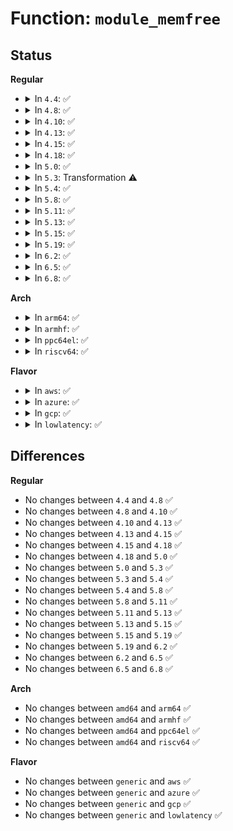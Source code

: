 # Function: <code>module_memfree</code>

## Status
<b>Regular</b>
<ul>
<li>
<details>
<summary>In <code>4.4</code>: ✅</summary>

```c
void module_memfree(void *module_region);
```

**Collision:** Unique Global

**Inline:** No

**Transformation:** False

**Instances:**

```
In kernel/module.c (ffffffff81107560)
Location: kernel/module.c:1972
Inline: False
Direct callers:
  - arch/x86/kernel/ftrace.c:arch_ftrace_update_trampoline
  - arch/x86/kernel/ftrace.c:arch_ftrace_update_trampoline
  - arch/x86/kernel/ftrace.c:arch_ftrace_trampoline_free
  - kernel/module.c:do_free_init
  - kernel/module.c:free_module
  - kernel/module.c:free_module
  - kernel/module.c:layout_and_allocate
  - kernel/module.c:load_module
  - kernel/module.c:load_module
  - kernel/kprobes.c:free_insn_page
  - kernel/bpf/core.c:bpf_jit_binary_free
```
**Symbols:**

```
ffffffff81107560-ffffffff81107570: module_memfree (STB_WEAK)
```
</details>
</li>
<li>
<details>
<summary>In <code>4.8</code>: ✅</summary>

```c
void module_memfree(void *module_region);
```

**Collision:** Unique Global

**Inline:** No

**Transformation:** False

**Instances:**

```
In kernel/module.c (ffffffff8110ea30)
Location: kernel/module.c:2072
Inline: False
Direct callers:
  - arch/x86/kernel/ftrace.c:arch_ftrace_trampoline_free
  - arch/x86/kernel/ftrace.c:arch_ftrace_update_trampoline
  - arch/x86/kernel/ftrace.c:arch_ftrace_update_trampoline
  - kernel/module.c:load_module
  - kernel/module.c:load_module
  - kernel/module.c:do_free_init
  - kernel/module.c:layout_and_allocate
  - kernel/module.c:free_module
  - kernel/module.c:free_module
  - kernel/kprobes.c:free_insn_page
  - kernel/bpf/core.c:bpf_jit_binary_free
```
**Symbols:**

```
ffffffff8110ea30-ffffffff8110ea40: module_memfree (STB_WEAK)
```
</details>
</li>
<li>
<details>
<summary>In <code>4.10</code>: ✅</summary>

```c
void module_memfree(void *module_region);
```

**Collision:** Unique Global

**Inline:** No

**Transformation:** False

**Instances:**

```
In kernel/module.c (ffffffff81116350)
Location: kernel/module.c:2084
Inline: False
Direct callers:
  - arch/x86/kernel/ftrace.c:arch_ftrace_trampoline_free
  - arch/x86/kernel/ftrace.c:arch_ftrace_update_trampoline
  - arch/x86/kernel/ftrace.c:arch_ftrace_update_trampoline
  - kernel/module.c:load_module
  - kernel/module.c:load_module
  - kernel/module.c:do_free_init
  - kernel/module.c:layout_and_allocate
  - kernel/module.c:free_module
  - kernel/module.c:free_module
  - kernel/kprobes.c:free_insn_page
  - kernel/bpf/core.c:bpf_jit_binary_free
```
**Symbols:**

```
ffffffff81116350-ffffffff81116360: module_memfree (STB_WEAK)
```
</details>
</li>
<li>
<details>
<summary>In <code>4.13</code>: ✅</summary>

```c
void module_memfree(void *module_region);
```

**Collision:** Unique Global

**Inline:** No

**Transformation:** False

**Instances:**

```
In kernel/module.c (ffffffff81117810)
Location: kernel/module.c:2111
Inline: False
Direct callers:
  - arch/x86/kernel/ftrace.c:arch_ftrace_trampoline_free
  - arch/x86/kernel/ftrace.c:arch_ftrace_update_trampoline
  - arch/x86/kernel/kprobes/core.c:free_insn_page
  - kernel/module.c:load_module
  - kernel/module.c:load_module
  - kernel/module.c:do_free_init
  - kernel/module.c:layout_and_allocate
  - kernel/module.c:free_module
  - kernel/module.c:free_module
  - kernel/kprobes.c:free_insn_page
  - kernel/bpf/core.c:bpf_jit_free
```
**Symbols:**

```
ffffffff81117810-ffffffff81117820: module_memfree (STB_WEAK)
```
</details>
</li>
<li>
<details>
<summary>In <code>4.15</code>: ✅</summary>

```c
void module_memfree(void *module_region);
```

**Collision:** Unique Global

**Inline:** No

**Transformation:** False

**Instances:**

```
In kernel/module.c (ffffffff81122df0)
Location: kernel/module.c:2119
Inline: False
Direct callers:
  - arch/x86/kernel/ftrace.c:arch_ftrace_trampoline_free
  - arch/x86/kernel/ftrace.c:arch_ftrace_update_trampoline
  - arch/x86/kernel/kprobes/core.c:free_insn_page
  - kernel/module.c:load_module
  - kernel/module.c:load_module
  - kernel/module.c:do_free_init
  - kernel/module.c:layout_and_allocate
  - kernel/module.c:free_module
  - kernel/module.c:free_module
  - kernel/kprobes.c:free_insn_page
  - kernel/bpf/core.c:bpf_jit_free
```
**Symbols:**

```
ffffffff81122df0-ffffffff81122e00: module_memfree (STB_WEAK)
```
</details>
</li>
<li>
<details>
<summary>In <code>4.18</code>: ✅</summary>

```c
void module_memfree(void *module_region);
```

**Collision:** Unique Global

**Inline:** No

**Transformation:** False

**Instances:**

```
In kernel/module.c (ffffffff81130e90)
Location: kernel/module.c:2118
Inline: False
Direct callers:
  - arch/x86/kernel/ftrace.c:arch_ftrace_trampoline_free
  - arch/x86/kernel/ftrace.c:arch_ftrace_update_trampoline
  - arch/x86/kernel/kprobes/core.c:free_insn_page
  - kernel/module.c:load_module
  - kernel/module.c:load_module
  - kernel/module.c:do_free_init
  - kernel/module.c:layout_and_allocate
  - kernel/module.c:free_module
  - kernel/module.c:free_module
  - kernel/kprobes.c:free_insn_page
  - kernel/bpf/core.c:bpf_jit_free
```
**Symbols:**

```
ffffffff81130e90-ffffffff81130ea0: module_memfree (STB_WEAK)
```
</details>
</li>
<li>
<details>
<summary>In <code>5.0</code>: ✅</summary>

```c
void module_memfree(void *module_region);
```

**Collision:** Unique Global

**Inline:** No

**Transformation:** False

**Instances:**

```
In kernel/module.c (ffffffff8113c740)
Location: kernel/module.c:2117
Inline: False
Direct callers:
  - arch/x86/kernel/ftrace.c:arch_ftrace_trampoline_free
  - arch/x86/kernel/ftrace.c:arch_ftrace_update_trampoline
  - arch/x86/kernel/kprobes/core.c:free_insn_page
  - kernel/module.c:load_module
  - kernel/module.c:load_module
  - kernel/module.c:do_free_init
  - kernel/module.c:layout_and_allocate
  - kernel/module.c:free_module
  - kernel/module.c:free_module
  - kernel/kprobes.c:free_insn_page
  - kernel/bpf/core.c:bpf_jit_free_exec
```
**Symbols:**

```
ffffffff8113c740-ffffffff8113c750: module_memfree (STB_WEAK)
```
</details>
</li>
<li>
<details>
<summary>In <code>5.3</code>: Transformation ⚠️</summary>

```c
void module_memfree(void *module_region);
```

**Collision:** Unique Global

**Inline:** No

**Transformation:** True

**Instances:**

```
In kernel/module.c (0)
Location: kernel/module.c:2114
Inline: False
Direct callers:
  - arch/x86/kernel/ftrace.c:arch_ftrace_trampoline_free
  - arch/x86/kernel/ftrace.c:arch_ftrace_update_trampoline
  - arch/x86/kernel/kprobes/core.c:free_insn_page
  - kernel/module.c:load_module
  - kernel/module.c:load_module
  - kernel/module.c:do_free_init
  - kernel/module.c:layout_and_allocate
  - kernel/module.c:free_module
  - kernel/module.c:free_module
  - kernel/kprobes.c:free_insn_page
  - kernel/bpf/core.c:bpf_jit_free_exec
```
**Symbols:**

```
ffffffff8114b1b2-ffffffff8114b1c5: module_memfree.cold (STB_LOCAL)
ffffffff81147e00-ffffffff81147e2c: module_memfree (STB_WEAK)
```
</details>
</li>
<li>
<details>
<summary>In <code>5.4</code>: ✅</summary>

```c
void module_memfree(void *module_region);
```

**Collision:** Unique Global

**Inline:** No

**Transformation:** False

**Instances:**

```
In kernel/module.c (ffffffff81153c40)
Location: kernel/module.c:2171
Inline: False
Direct callers:
  - arch/x86/kernel/ftrace.c:arch_ftrace_trampoline_free
  - arch/x86/kernel/ftrace.c:arch_ftrace_update_trampoline
  - arch/x86/kernel/kprobes/core.c:free_insn_page
  - kernel/module.c:load_module
  - kernel/module.c:load_module
  - kernel/module.c:do_free_init
  - kernel/module.c:layout_and_allocate
  - kernel/module.c:free_module
  - kernel/module.c:free_module
  - kernel/kprobes.c:free_insn_page
  - kernel/bpf/core.c:bpf_jit_free_exec
```
**Symbols:**

```
ffffffff81153c40-ffffffff81153c67: module_memfree (STB_WEAK)
```
</details>
</li>
<li>
<details>
<summary>In <code>5.8</code>: ✅</summary>

```c
void module_memfree(void *module_region);
```

**Collision:** Unique Global

**Inline:** No

**Transformation:** False

**Instances:**

```
In kernel/module.c (ffffffff81165670)
Location: kernel/module.c:2163
Inline: False
Direct callers:
  - arch/x86/kernel/ftrace.c:arch_ftrace_trampoline_free
  - arch/x86/kernel/ftrace.c:create_trampoline
  - arch/x86/kernel/kprobes/core.c:free_insn_page
  - kernel/module.c:load_module
  - kernel/module.c:load_module
  - kernel/module.c:do_free_init
  - kernel/module.c:move_module
  - kernel/module.c:free_module
  - kernel/module.c:free_module
  - kernel/kprobes.c:free_insn_page
  - kernel/bpf/core.c:bpf_jit_free_exec
```
**Symbols:**

```
ffffffff81165670-ffffffff81165697: module_memfree (STB_WEAK)
```
</details>
</li>
<li>
<details>
<summary>In <code>5.11</code>: ✅</summary>

```c
void module_memfree(void *module_region);
```

**Collision:** Unique Global

**Inline:** No

**Transformation:** False

**Instances:**

```
In kernel/module.c (ffffffff81161de0)
Location: kernel/module.c:2225
Inline: False
Direct callers:
  - arch/x86/kernel/ftrace.c:arch_ftrace_trampoline_free
  - arch/x86/kernel/ftrace.c:create_trampoline
  - arch/x86/kernel/kprobes/core.c:free_insn_page
  - kernel/module.c:load_module
  - kernel/module.c:load_module
  - kernel/module.c:do_free_init
  - kernel/module.c:move_module
  - kernel/module.c:free_module
  - kernel/module.c:free_module
  - kernel/kprobes.c:free_insn_page
  - kernel/bpf/core.c:bpf_jit_free_exec
```
**Symbols:**

```
ffffffff81161de0-ffffffff81161e07: module_memfree (STB_WEAK)
```
</details>
</li>
<li>
<details>
<summary>In <code>5.13</code>: ✅</summary>

```c
void module_memfree(void *module_region);
```

**Collision:** Unique Global

**Inline:** No

**Transformation:** False

**Instances:**

```
In kernel/module.c (ffffffff81162870)
Location: kernel/module.c:2135
Inline: False
Direct callers:
  - arch/x86/kernel/ftrace.c:arch_ftrace_trampoline_free
  - arch/x86/kernel/ftrace.c:create_trampoline
  - arch/x86/kernel/kprobes/core.c:free_insn_page
  - kernel/module.c:load_module
  - kernel/module.c:load_module
  - kernel/module.c:do_free_init
  - kernel/module.c:move_module
  - kernel/module.c:free_module
  - kernel/module.c:free_module
  - kernel/kprobes.c:free_insn_page
  - kernel/bpf/core.c:bpf_jit_free_exec
```
**Symbols:**

```
ffffffff81162870-ffffffff81162897: module_memfree (STB_WEAK)
```
</details>
</li>
<li>
<details>
<summary>In <code>5.15</code>: ✅</summary>

```c
void module_memfree(void *module_region);
```

**Collision:** Unique Global

**Inline:** No

**Transformation:** False

**Instances:**

```
In kernel/module.c (ffffffff81187de0)
Location: kernel/module.c:2137
Inline: False
Direct callers:
  - arch/x86/kernel/ftrace.c:arch_ftrace_trampoline_free
  - arch/x86/kernel/ftrace.c:create_trampoline
  - kernel/module.c:load_module
  - kernel/module.c:load_module
  - kernel/module.c:do_free_init
  - kernel/module.c:move_module
  - kernel/module.c:free_module
  - kernel/module.c:free_module
  - kernel/kprobes.c:free_optinsn_page
  - kernel/bpf/core.c:bpf_jit_free_exec
```
**Symbols:**

```
ffffffff81187de0-ffffffff81187e07: module_memfree (STB_WEAK)
```
</details>
</li>
<li>
<details>
<summary>In <code>5.19</code>: ✅</summary>

```c
void module_memfree(void *module_region);
```

**Collision:** Unique Global

**Inline:** No

**Transformation:** False

**Instances:**

```
In kernel/module/main.c (ffffffff8118df20)
Location: kernel/module/main.c:1124
Inline: False
Direct callers:
  - arch/x86/kernel/ftrace.c:arch_ftrace_trampoline_free
  - arch/x86/kernel/ftrace.c:create_trampoline
  - kernel/module/main.c:load_module
  - kernel/module/main.c:load_module
  - kernel/module/main.c:do_free_init
  - kernel/module/main.c:move_module
  - kernel/module/main.c:free_module
  - kernel/module/main.c:free_module
  - kernel/kprobes.c:free_optinsn_page
  - kernel/bpf/core.c:bpf_jit_free_exec
  - kernel/bpf/core.c:bpf_prog_pack_free
  - kernel/bpf/core.c:bpf_prog_pack_free
```
**Symbols:**

```
ffffffff8118df20-ffffffff8118df57: module_memfree (STB_WEAK)
```
</details>
</li>
<li>
<details>
<summary>In <code>6.2</code>: ✅</summary>

```c
void module_memfree(void *module_region);
```

**Collision:** Unique Global

**Inline:** No

**Transformation:** False

**Instances:**

```
In kernel/module/main.c (ffffffff811caaf0)
Location: kernel/module/main.c:1127
Inline: False
Direct callers:
  - arch/x86/kernel/ftrace.c:arch_ftrace_trampoline_free
  - arch/x86/kernel/ftrace.c:create_trampoline
  - kernel/module/main.c:load_module
  - kernel/module/main.c:load_module
  - kernel/module/main.c:do_free_init
  - kernel/module/main.c:move_module
  - kernel/module/main.c:free_module
  - kernel/module/main.c:free_module
  - kernel/kprobes.c:free_optinsn_page
  - kernel/bpf/core.c:bpf_jit_free_exec
  - kernel/bpf/core.c:bpf_prog_pack_free
  - kernel/bpf/core.c:bpf_prog_pack_free
```
**Symbols:**

```
ffffffff811caaf0-ffffffff811cab27: module_memfree (STB_WEAK)
```
</details>
</li>
<li>
<details>
<summary>In <code>6.5</code>: ✅</summary>

```c
void module_memfree(void *module_region);
```

**Collision:** Unique Global

**Inline:** No

**Transformation:** False

**Instances:**

```
In kernel/module/main.c (ffffffff811dddb0)
Location: kernel/module/main.c:1182
Inline: False
Direct callers:
  - arch/x86/kernel/ftrace.c:arch_ftrace_trampoline_free
  - arch/x86/kernel/ftrace.c:create_trampoline
  - kernel/module/main.c:load_module
  - kernel/module/main.c:load_module
  - kernel/module/main.c:do_free_init
  - kernel/module/main.c:do_free_init
  - kernel/module/main.c:do_free_init
  - kernel/module/main.c:move_module
  - kernel/module/main.c:free_module
  - kernel/module/main.c:free_module
  - kernel/kprobes.c:free_optinsn_page
  - kernel/bpf/core.c:bpf_jit_free_exec
  - kernel/bpf/core.c:bpf_prog_pack_free
  - kernel/bpf/core.c:bpf_prog_pack_free
```
**Symbols:**

```
ffffffff811dddb0-ffffffff811ddde7: module_memfree (STB_WEAK)
```
</details>
</li>
<li>
<details>
<summary>In <code>6.8</code>: ✅</summary>

```c
void module_memfree(void *module_region);
```

**Collision:** Unique Global

**Inline:** No

**Transformation:** False

**Instances:**

```
In kernel/module/main.c (ffffffff811f3ab0)
Location: kernel/module/main.c:1182
Inline: False
Direct callers:
  - arch/x86/kernel/ftrace.c:arch_ftrace_trampoline_free
  - arch/x86/kernel/ftrace.c:create_trampoline
  - kernel/module/main.c:load_module
  - kernel/module/main.c:load_module
  - kernel/module/main.c:do_free_init
  - kernel/module/main.c:do_free_init
  - kernel/module/main.c:do_free_init
  - kernel/module/main.c:move_module
  - kernel/module/main.c:free_module
  - kernel/module/main.c:free_module
  - kernel/kprobes.c:free_optinsn_page
  - kernel/bpf/core.c:bpf_jit_free_exec
```
**Symbols:**

```
ffffffff811f3ab0-ffffffff811f3ae7: module_memfree (STB_WEAK)
```
</details>
</li>
</ul>
<b>Arch</b>
<ul>
<li>
<details>
<summary>In <code>arm64</code>: ✅</summary>

```c
void module_memfree(void *module_region);
```

**Collision:** Unique Global

**Inline:** No

**Transformation:** False

**Instances:**

```
In kernel/module.c (ffff8000101c3018)
Location: kernel/module.c:2171
Inline: False
Direct callers:
  - kernel/module.c:load_module
  - kernel/module.c:load_module
  - kernel/module.c:do_free_init
  - kernel/module.c:layout_and_allocate
  - kernel/module.c:free_module
  - kernel/module.c:free_module
  - kernel/kprobes.c:free_insn_page
  - kernel/bpf/core.c:bpf_jit_free_exec
```
**Symbols:**

```
ffff8000101c3018-ffff8000101c306c: module_memfree (STB_WEAK)
```
</details>
</li>
<li>
<details>
<summary>In <code>armhf</code>: ✅</summary>

```c
void module_memfree(void *module_region);
```

**Collision:** Unique Global

**Inline:** No

**Transformation:** False

**Instances:**

```
In kernel/module.c (c040a204)
Location: kernel/module.c:2171
Inline: False
Direct callers:
  - kernel/module.c:load_module
  - kernel/module.c:load_module
  - kernel/module.c:do_free_init
  - kernel/module.c:layout_and_allocate
  - kernel/module.c:free_module
  - kernel/module.c:free_module
  - kernel/kprobes.c:free_insn_page
  - kernel/bpf/core.c:bpf_jit_free_exec
```
**Symbols:**

```
c040a204-c040a268: module_memfree (STB_WEAK)
```
</details>
</li>
<li>
<details>
<summary>In <code>ppc64el</code>: ✅</summary>

```c
void module_memfree(void *module_region);
```

**Collision:** Unique Global

**Inline:** No

**Transformation:** False

**Instances:**

```
In kernel/module.c (c0000000002295c0)
Location: kernel/module.c:2171
Inline: False
Direct callers:
  - kernel/module.c:load_module
  - kernel/module.c:load_module
  - kernel/module.c:do_free_init
  - kernel/module.c:layout_and_allocate
  - kernel/module.c:free_module
  - kernel/module.c:free_module
  - kernel/kprobes.c:free_insn_page
  - kernel/bpf/core.c:bpf_jit_free_exec
```
**Symbols:**

```
c0000000002295c0-c000000000229610: module_memfree (STB_WEAK)
```
</details>
</li>
<li>
<details>
<summary>In <code>riscv64</code>: ✅</summary>

```c
void module_memfree(void *module_region);
```

**Collision:** Unique Global

**Inline:** No

**Transformation:** False

**Instances:**

```
In kernel/module.c (ffffffe000143fd4)
Location: kernel/module.c:2171
Inline: False
Direct callers:
  - kernel/module.c:load_module
  - kernel/module.c:load_module
  - kernel/module.c:do_free_init
  - kernel/module.c:layout_and_allocate
  - kernel/module.c:free_module
  - kernel/module.c:free_module
  - kernel/bpf/core.c:bpf_jit_free_exec
```
**Symbols:**

```
ffffffe000143fd4-ffffffe000144026: module_memfree (STB_WEAK)
```
</details>
</li>
</ul>
<b>Flavor</b>
<ul>
<li>
<details>
<summary>In <code>aws</code>: ✅</summary>

```c
void module_memfree(void *module_region);
```

**Collision:** Unique Global

**Inline:** No

**Transformation:** False

**Instances:**

```
In kernel/module.c (ffffffff8114c260)
Location: kernel/module.c:2171
Inline: False
Direct callers:
  - arch/x86/kernel/ftrace.c:arch_ftrace_trampoline_free
  - arch/x86/kernel/ftrace.c:arch_ftrace_update_trampoline
  - arch/x86/kernel/kprobes/core.c:free_insn_page
  - kernel/module.c:load_module
  - kernel/module.c:load_module
  - kernel/module.c:do_free_init
  - kernel/module.c:layout_and_allocate
  - kernel/module.c:free_module
  - kernel/module.c:free_module
  - kernel/kprobes.c:free_insn_page
  - kernel/bpf/core.c:bpf_jit_free_exec
```
**Symbols:**

```
ffffffff8114c260-ffffffff8114c287: module_memfree (STB_WEAK)
```
</details>
</li>
<li>
<details>
<summary>In <code>azure</code>: ✅</summary>

```c
void module_memfree(void *module_region);
```

**Collision:** Unique Global

**Inline:** No

**Transformation:** False

**Instances:**

```
In kernel/module.c (ffffffff8113f510)
Location: kernel/module.c:2171
Inline: False
Direct callers:
  - arch/x86/kernel/ftrace.c:arch_ftrace_trampoline_free
  - arch/x86/kernel/ftrace.c:arch_ftrace_update_trampoline
  - arch/x86/kernel/kprobes/core.c:free_insn_page
  - kernel/module.c:load_module
  - kernel/module.c:load_module
  - kernel/module.c:do_free_init
  - kernel/module.c:layout_and_allocate
  - kernel/module.c:free_module
  - kernel/module.c:free_module
  - kernel/kprobes.c:free_insn_page
  - kernel/bpf/core.c:bpf_jit_free_exec
```
**Symbols:**

```
ffffffff8113f510-ffffffff8113f537: module_memfree (STB_WEAK)
```
</details>
</li>
<li>
<details>
<summary>In <code>gcp</code>: ✅</summary>

```c
void module_memfree(void *module_region);
```

**Collision:** Unique Global

**Inline:** No

**Transformation:** False

**Instances:**

```
In kernel/module.c (ffffffff8114a110)
Location: kernel/module.c:2171
Inline: False
Direct callers:
  - arch/x86/kernel/ftrace.c:arch_ftrace_trampoline_free
  - arch/x86/kernel/ftrace.c:arch_ftrace_update_trampoline
  - arch/x86/kernel/kprobes/core.c:free_insn_page
  - kernel/module.c:load_module
  - kernel/module.c:load_module
  - kernel/module.c:do_free_init
  - kernel/module.c:layout_and_allocate
  - kernel/module.c:free_module
  - kernel/module.c:free_module
  - kernel/kprobes.c:free_insn_page
  - kernel/bpf/core.c:bpf_jit_free_exec
```
**Symbols:**

```
ffffffff8114a110-ffffffff8114a137: module_memfree (STB_WEAK)
```
</details>
</li>
<li>
<details>
<summary>In <code>lowlatency</code>: ✅</summary>

```c
void module_memfree(void *module_region);
```

**Collision:** Unique Global

**Inline:** No

**Transformation:** False

**Instances:**

```
In kernel/module.c (ffffffff81156df0)
Location: kernel/module.c:2171
Inline: False
Direct callers:
  - arch/x86/kernel/ftrace.c:arch_ftrace_trampoline_free
  - arch/x86/kernel/ftrace.c:arch_ftrace_update_trampoline
  - arch/x86/kernel/kprobes/core.c:free_insn_page
  - kernel/module.c:load_module
  - kernel/module.c:load_module
  - kernel/module.c:do_free_init
  - kernel/module.c:layout_and_allocate
  - kernel/module.c:free_module
  - kernel/module.c:free_module
  - kernel/kprobes.c:free_insn_page
  - kernel/bpf/core.c:bpf_jit_free_exec
```
**Symbols:**

```
ffffffff81156df0-ffffffff81156e17: module_memfree (STB_WEAK)
```
</details>
</li>
</ul>

## Differences
<b>Regular</b>
<ul>
<li>
No changes between <code>4.4</code> and <code>4.8</code> ✅
</li>
<li>
No changes between <code>4.8</code> and <code>4.10</code> ✅
</li>
<li>
No changes between <code>4.10</code> and <code>4.13</code> ✅
</li>
<li>
No changes between <code>4.13</code> and <code>4.15</code> ✅
</li>
<li>
No changes between <code>4.15</code> and <code>4.18</code> ✅
</li>
<li>
No changes between <code>4.18</code> and <code>5.0</code> ✅
</li>
<li>
No changes between <code>5.0</code> and <code>5.3</code> ✅
</li>
<li>
No changes between <code>5.3</code> and <code>5.4</code> ✅
</li>
<li>
No changes between <code>5.4</code> and <code>5.8</code> ✅
</li>
<li>
No changes between <code>5.8</code> and <code>5.11</code> ✅
</li>
<li>
No changes between <code>5.11</code> and <code>5.13</code> ✅
</li>
<li>
No changes between <code>5.13</code> and <code>5.15</code> ✅
</li>
<li>
No changes between <code>5.15</code> and <code>5.19</code> ✅
</li>
<li>
No changes between <code>5.19</code> and <code>6.2</code> ✅
</li>
<li>
No changes between <code>6.2</code> and <code>6.5</code> ✅
</li>
<li>
No changes between <code>6.5</code> and <code>6.8</code> ✅
</li>
</ul>
<b>Arch</b>
<ul>
<li>
No changes between <code>amd64</code> and <code>arm64</code> ✅
</li>
<li>
No changes between <code>amd64</code> and <code>armhf</code> ✅
</li>
<li>
No changes between <code>amd64</code> and <code>ppc64el</code> ✅
</li>
<li>
No changes between <code>amd64</code> and <code>riscv64</code> ✅
</li>
</ul>
<b>Flavor</b>
<ul>
<li>
No changes between <code>generic</code> and <code>aws</code> ✅
</li>
<li>
No changes between <code>generic</code> and <code>azure</code> ✅
</li>
<li>
No changes between <code>generic</code> and <code>gcp</code> ✅
</li>
<li>
No changes between <code>generic</code> and <code>lowlatency</code> ✅
</li>
</ul>
